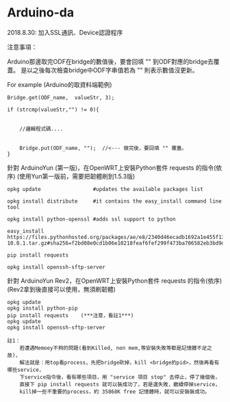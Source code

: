# Arduino-da

2018.8.30: 加入SSL通訊、Device認證程序

注意事項：

Arduino那邊取完ODF在bridge的數值後，要會回填 "" 到ODF對應的bridge去覆蓋。  是以之後每次檢查bridge中ODF字串值若為 "" 則表示數值沒更新。

For example  (Arduino的取資料端範例)

    Bridge.get(ODF_name,  valueStr, 3);
    
    if (strcmp(valueStr,"") != 0){
     
        
        //邏輯程式碼....


        Bridge.put(ODF_name, "");  //<--- 做完後，要回填 "" 覆蓋。
    }


針對 ArduinoYun (第一版)，在OpenWRT上安裝Python套件 requests 的指令(依序) (使用Yun第一版前，需要把韌體刷到1.5.3版)


    opkg update                 #updates the available packages list

    opkg install distribute     #it contains the easy_install command line tool

    opkg install python-openssl #adds ssl support to python

    easy_install https://files.pythonhosted.org/packages/ae/e8/2340d46ecadb1692a1e455f13f75e596d4eab3d11a57446f08259dee8f02/pip-10.0.1.tar.gz#sha256=f2bd08e0cd1b06e10218feaf6fef299f473ba706582eb3bd9d52203fdbd7ee68

    pip install requests

    opkg install openssh-sftp-server

針對 ArduinoYun Rev2，在OpenWRT上安裝Python套件 requests 的指令(依序) (Rev2拿到後直接可以使用，無須刷韌體)

    opkg update
    opkg install python-pip
    pip install requests    (***注意，看註1***)
    opkg update
    opkg install openssh-sftp-server

    註1：
        若遭遇Memoey不夠的問題(看到Killed, non mem,等安裝失敗等都是記憶體不足之故)，
        解法就是：用top看process，先把bridge砍掉，kill <bridge的pid>，然後再看有哪些service，
        下service指令後，看有哪些項目，用 "service 項目 stop" 去停止，停了幾個後，
        直接下 pip install requests 就可以裝成功了，若是還失敗，繼續停掉service，
        kill掉一些不重要的process，約 35868K free 記憶體時，就可以安裝裝成功。
